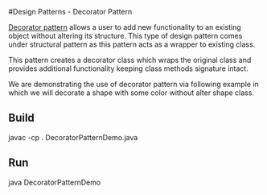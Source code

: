 #Design Patterns - Decorator Pattern

[Decorator pattern](http://www.tutorialspoint.com/design_pattern/decorator_pattern.htm) allows a user to add new functionality to an existing object without altering its structure. This type of design pattern comes under structural pattern as this pattern acts as a wrapper to existing class.

This pattern creates a decorator class which wraps the original class and provides additional functionality keeping class methods signature intact.

We are demonstrating the use of decorator pattern via following example in which we will decorate a shape with some color without alter shape class.

## Build

javac -cp . DecoratorPatternDemo.java

## Run

java DecoratorPatternDemo
